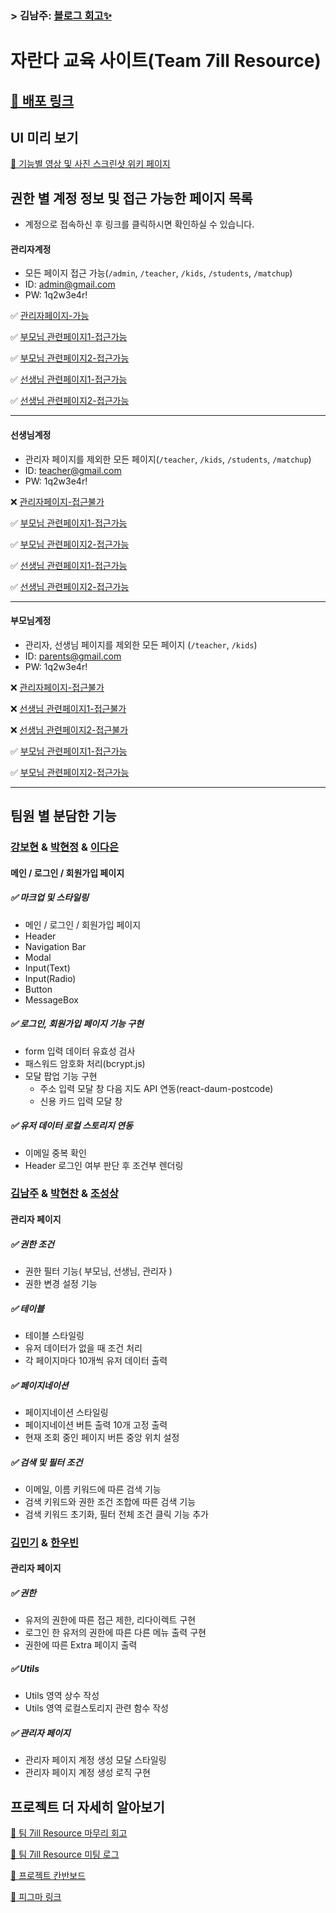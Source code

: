 ### > 김남주: [블로그 회고✨](https://prod.velog.io/@skawnkk/%EC%9E%90%EB%9E%80%EB%8B%A4-%EA%B8%B0%EC%97%85%EA%B3%BC%EC%A0%9C-%ED%9A%8C%EA%B3%A0-%EC%A1%B0%EA%B1%B4%EC%97%90-%EB%A7%9E%EB%8A%94-%EA%B2%80%EC%83%89%EA%B2%B0%EA%B3%BC-%EB%B3%B4%EC%97%AC%EC%A3%BC%EA%B8%B0)

# 자란다 교육 사이트(Team 7ill Resource)

## [🔗 배포 링크](https://naughty-curie-d72f2a.netlify.app/)

## UI 미리 보기

[🔗 기능별 영상 및 사진 스크린샷 위키 페이지](https://github.com/SeongsangCHO/wanted-preonboarding-subject-3/wiki/%ED%8E%98%EC%9D%B4%EC%A7%80-%EB%B3%84-%EC%8A%A4%ED%81%AC%EB%A6%B0%EC%83%B7)


## 권한 별 계정 정보 및 접근 가능한 페이지 목록

- 계정으로 접속하신 후 링크를 클릭하시면 확인하실 수 있습니다.

#### 관리자계정

- 모든 페이지 접근 가능(`/admin`, `/teacher`, `/kids`, `/students`, `/matchup`)
- ID: [admin@gmail.com](mailto:admin@gmail.com)
- PW: 1q2w3e4r!

✅   [관리자페이지-가능](https://naughty-curie-d72f2a.netlify.app/admin)

✅   [부모님 관련페이지1-접근가능](https://naughty-curie-d72f2a.netlify.app/teacher)

✅   [부모님 관련페이지2-접근가능](https://naughty-curie-d72f2a.netlify.app/kids)

✅   [선생님 관련페이지1-접근가능](https://naughty-curie-d72f2a.netlify.app/students)

✅   [선생님 관련페이지2-접근가능](https://naughty-curie-d72f2a.netlify.app/matchup)


---


#### 선생님계정

- 관리자 페이지를 제외한 모든 페이지(`/teacher`, `/kids`, `/students`, `/matchup`)
- ID: [teacher@gmail.com](mailto:admin@gmail.com)
- PW: 1q2w3e4r!

❌   [관리자페이지-접근불가](https://naughty-curie-d72f2a.netlify.app/admin)

✅   [부모님 관련페이지1-접근가능](https://naughty-curie-d72f2a.netlify.app/teacher)

✅   [부모님 관련페이지2-접근가능](https://naughty-curie-d72f2a.netlify.app/kids)

✅   [선생님 관련페이지1-접근가능](https://naughty-curie-d72f2a.netlify.app/matchup)

✅   [선생님 관련페이지2-접근가능](https://naughty-curie-d72f2a.netlify.app/students)


---

#### 부모님계정

- 관리자, 선생님 페이지를 제외한 모든 페이지 (`/teacher`, `/kids`)
- ID: [parents@gmail.com](mailto:parents@gmail.com)
- PW: 1q2w3e4r!

❌   [관리자페이지-접근불가](https://naughty-curie-d72f2a.netlify.app/admin)

❌   [선생님 관련페이지1-접근불가](https://naughty-curie-d72f2a.netlify.app/students)

❌   [선생님 관련페이지2-접근불가](https://naughty-curie-d72f2a.netlify.app/matchup)

✅   [부모님 관련페이지1-접근가능](https://naughty-curie-d72f2a.netlify.app/teacher)

✅   [부모님 관련페이지2-접근가능](https://naughty-curie-d72f2a.netlify.app/kids)

---


## 팀원 별 분담한 기능

### [강보현](https://github.com/bohyunkang) & [박현정](https://github.com/imhjlov) & [이다은](https://github.com/daeun-react)

#### 메인 / 로그인 / 회원가입 페이지

##### ✅ 마크업 및 스타일링

- 메인 / 로그인 / 회원가입 페이지
- Header
- Navigation Bar
- Modal
- Input(Text)
- Input(Radio)
- Button
- MessageBox

##### ✅ 로그인, 회원가입 페이지 기능 구현

- form 입력 데이터 유효성 검사
- 패스워드 암호화 처리(bcrypt.js)
- 모달 팝업 기능 구현
  - 주소 입력 모달 창 다음 지도 API 연동(react-daum-postcode)
  - 신용 카드 입력 모달 창

##### ✅ 유저 데이터 로컬 스토리지 연동

- 이메일 중복 확인
- Header 로그인 여부 판단 후 조건부 렌더링

### [김남주](https://github.com/skawnkk) & [박현찬](https://github.com/Eyes0n) & [조성상](https://github.com/SeongsangCHO)

#### 관리자 페이지

##### ✅ 권한 조건

- 권한 필터 기능( 부모님, 선생님, 관리자 )
- 권한 변경 설정 기능

##### ✅ 테이블

- 테이블 스타일링
- 유저 데이터가 없을 때 조건 처리
- 각 페이지마다 10개씩 유저 데이터 출력

##### ✅ 페이지네이션

- 페이지네이션 스타일링
- 페이지네이션 버튼 출력 10개 고정 출력
- 현재 조회 중인 페이지 버튼 중앙 위치 설정

##### ✅ 검색 및 필터 조건

- 이메일, 이름 키워드에 따른 검색 기능
- 검색 키워드와 권한 조건 조합에 따른 검색 기능
- 검색 키워드 초기화, 필터 전체 조건 클릭 기능 추가

### [김민기](https://github.com/mong-byte) & [한우빈](https://github.com/hwb0218)

#### 관리자 페이지

##### ✅ 권한

- 유저의 권한에 따른 접근 제한, 리다이렉트 구현
- 로그인 한 유저의 권한에 따른 다른 메뉴 출력 구현
- 권한에 따른 Extra 페이지 출력

##### ✅ Utils

- Utils 영역 상수 작성
- Utils 영역 로컬스토리지 관련 함수 작성

##### ✅ 관리자 페이지

- 관리자 페이지 계정 생성 모달 스타일링
- 관리자 페이지 계정 생성 로직 구현

## 프로젝트 더 자세히 알아보기
[🔗 팀 7ill Resource 마무리 회고](https://bohyunkang.notion.site/8-6-Project-94fb2d99a1c346ecbf0b1ac3cb01414f)

[🔗 팀 7ill Resource 미팅 로그](https://bohyunkang.notion.site/7ill-Resource-2f8ec63f3a9048418eaa18269cc9bfb8)

[🔗 프로젝트 칸반보드](https://github.com/SeongsangCHO/wanted-preonboarding-subject-3/projects/1)

[🔗 피그마 링크](https://www.figma.com/file/BV3d2knhk0j275H0kLQnRs/%EC%9E%90%EB%9E%80%EB%8B%A4-%ED%94%84%EB%A1%9C%ED%86%A0%ED%83%80%EC%9E%85-UI-%EB%94%94%EC%9E%90%EC%9D%B8?node-id=0%3A1)
